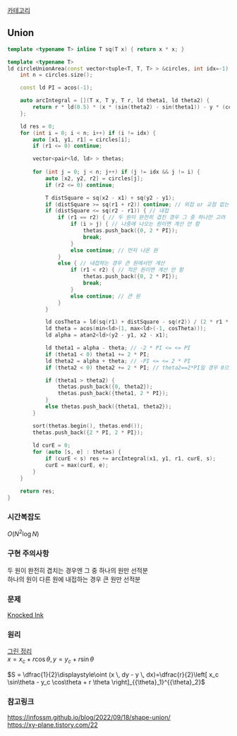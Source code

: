 [카테고리](/README.md)
## Union
```cpp
template <typename T> inline T sq(T x) { return x * x; }

template <typename T>
ld circleUnionArea(const vector<tuple<T, T, T> > &circles, int idx=-1) { // tuple 구조는 x, y, r 순서
    int n = circles.size();

    const ld PI = acos(-1);

    auto arcIntegral = [](T x, T y, T r, ld theta1, ld theta2) {
        return r * ld(0.5) * (x * (sin(theta2) - sin(theta1)) - y * (cos(theta2) - cos(theta1)) + r * (theta2 - theta1));
    };

    ld res = 0;
    for (int i = 0; i < n; i++) if (i != idx) {
        auto [x1, y1, r1] = circles[i];
        if (r1 <= 0) continue;

        vector<pair<ld, ld> > thetas;
        
        for (int j = 0; j < n; j++) if (j != idx && j != i) {
            auto [x2, y2, r2] = circles[j];
            if (r2 <= 0) continue;

            T distSquare = sq(x2 - x1) + sq(y2 - y1);
            if (distSquare >= sq(r1 + r2)) continue; // 외접 or 교점 없는 경우
            if (distSquare <= sq(r2 - r1)) { // 내접
                if (r1 == r2) { // 두 원이 완전히 겹친 경우 그 중 하나만 고려
                    if (i > j) { // 나중에 나오는 원이면 계산 안 함
                        thetas.push_back({0, 2 * PI});
                        break;
                    }
                    else continue; // 먼저 나온 원
                }
                else { // 내접하는 경우 큰 원에서만 계산
                    if (r1 < r2) { // 작은 원이면 계산 안 함
                        thetas.push_back({0, 2 * PI});
                        break;
                    }
                    else continue; // 큰 원
                }
            }

            ld cosTheta = ld(sq(r1) + distSquare - sq(r2)) / (2 * r1 * sqrt(ld(distSquare)));
            ld theta = acos(min<ld>(1, max<ld>(-1, cosTheta)));
            ld alpha = atan2<ld>(y2 - y1, x2 - x1);

            ld theta1 = alpha - theta; // -2 * PI <= <= PI
            if (theta1 < 0) theta1 += 2 * PI;
            ld theta2 = alpha + theta; // -PI <= <= 2 * PI
            if (theta2 < 0) theta2 += 2 * PI; // theta2==2*PI일 경우 0으로 해줘도 되지만 안해도 결과 똑같음, 밑에 if문에 경우나눠서 생각해보면 결과 똑같을 수 밖에 없음

            if (theta1 > theta2) {
                thetas.push_back({0, theta2});
                thetas.push_back({theta1, 2 * PI});
            }
            else thetas.push_back({theta1, theta2});
        }

        sort(thetas.begin(), thetas.end());
        thetas.push_back({2 * PI, 2 * PI});
        
        ld curE = 0;
        for (auto [s, e] : thetas) {
            if (curE < s) res += arcIntegral(x1, y1, r1, curE, s);
            curE = max(curE, e);
        }
    }

    return res;
}
```
### 시간복잡도
$O(N^2 \log{N})$   

### 구현 주의사항
두 원이 완전히 겹치는 경우엔 그 중 하나의 원만 선적분   
하나의 원이 다른 원에 내접하는 경우 큰 원만 선적분   

### 문제
[Knocked Ink](https://www.acmicpc.net/problem/17804)   

### 원리
[그린 정리](/기하학/그린%20정리.md)   
$x=x_c+r \cos \theta, y=y_c+r \sin \theta$   

$S = \dfrac{1}{2}\displaystyle\oint (x \, dy - y \, dx)=\dfrac{r}{2}\left[ x_c \sin\theta - y_c \cos\theta + r \theta \right]_{{\theta}_1}^{{\theta}_2}$

### 참고링크
https://infossm.github.io/blog/2022/09/18/shape-union/   
https://xy-plane.tistory.com/22   